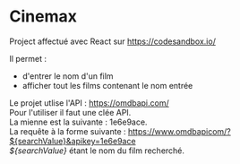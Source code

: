 # Cinemax

Project affectué avec React sur <https://codesandbox.io/>

Il permet :

- d'entrer le nom d'un film
- afficher tout les films contenant le nom entrée

Le projet utlise l'API : <https://omdbapi.com/>
 <br>
Pour l'utiliser il faut une clée API.
 <br>
La mienne est la suivante : 1e6e9ace.
 <br>
La requête à la forme suivante : <https://www.omdbapicom/?${searchValue}&apikey=1e6e9ace>
 <br>
*${searchValue}* étant le nom du film recherché.
